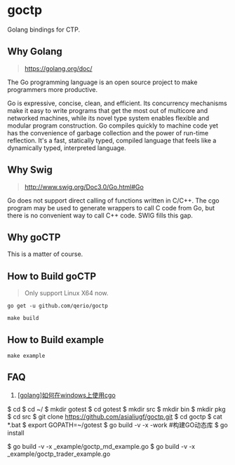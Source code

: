 # goctp
Golang bindings for CTP.

## Why Golang
>https://golang.org/doc/

The Go programming language is an open source project to make programmers more productive.

Go is expressive, concise, clean, and efficient. 
Its concurrency mechanisms make it easy to write programs that get the most out of multicore and networked machines, 
while its novel type system enables flexible and modular program construction. 
Go compiles quickly to machine code yet has the convenience of garbage collection and the power of run-time reflection. 
It's a fast, statically typed, compiled language that feels like a dynamically typed, interpreted language.

## Why Swig
> http://www.swig.org/Doc3.0/Go.html#Go

Go does not support direct calling of functions written in C/C++. 
The cgo program may be used to generate wrappers to call C code from Go, but there is no convenient way to call C++ code.
SWIG fills this gap.

## Why goCTP

This is a matter of course.

## How to Build goCTP
> Only support Linux X64 now.

```
go get -u github.com/qerio/goctp

make build
```

## How to Build example 

```
make example
```

## FAQ

1. [[golang]如何在windows上使用cgo]([golang]如何在windows上使用cgo)



$ cd 
$ cd ~/
$ mkdir gotest
$ cd gotest
$ mkdir src
$ mkdir bin
$ mkdir pkg
$ cd src
$ git clone https://github.com/asialiugf/goctp.git
$ cd goctp
$ cat *.bat
$ export GOPATH=~/gotest
$ go build -v -x -work #构建GO动态库
$ go install

$ go build -v -x _example/goctp_md_example.go
$ go build -v -x _example/goctp_trader_example.go
